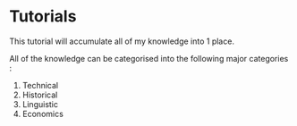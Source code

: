 <h1>Tutorials</h1>

<div><p>
This tutorial will accumulate all of my knowledge into 1 place.
</p>
<p>
All of the knowledge can be categorised into the following  major categories : 
<ol>
  <li> Technical
  <li> Historical
  <li> Linguistic
  <li> Economics
</ol>
</p></div>
